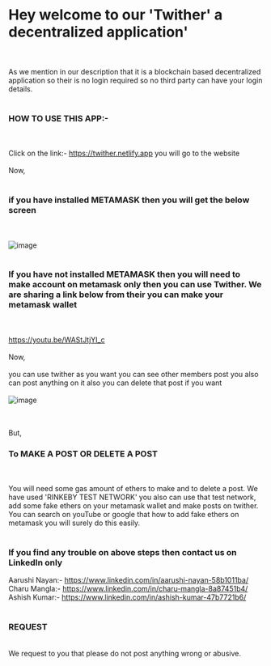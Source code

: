 **<h1>Hey welcome to our 'Twither' a decentralized application'</h1>**
<br /><br />
As we mention in our description that it is a blockchain based decentralized application so their is no login required so no third party can have your login details.
<br /><br />
**<h3>HOW TO USE THIS APP:- </h3>**
<br /><br />
Click on the link:- https://twither.netlify.app you will go to the website
<br /><br />
Now,
<br /><br />
**<h3>if you have installed METAMASK then you will get the below screen</h3>**
<br /><br />
![image](https://user-images.githubusercontent.com/69347014/188481290-b2846056-a214-49b9-b59f-4de6597383b5.png)
<br /><br />
**<h3>If you have not installed METAMASK then you will need to make account on metamask only then you can use Twither. We are sharing a link below from their you can make your metamask wallet</h3>**
<br /><br />
https://youtu.be/WAStJtjYI_c
<br /><br />
Now, 
<br /><br />
you can use twither as you want you can see other members post you also can post anything on it also you can delete that post if you want
<br /><br />
![image](https://user-images.githubusercontent.com/69347014/188486454-e3ec9dad-c9fa-4459-a6a6-152058aff41d.png)

<br /><br />
But,
<br />
**<h3>To MAKE A POST OR DELETE A POST</h3>**
<br /><br />
You will need some gas amount of ethers to make and to delete a post. We have used 'RINKEBY TEST NETWORK' you also can use that test network, add some fake ethers on your metamask wallet and make posts on twither. You can search on youTube or google that how to add fake ethers on metamask you will surely do this easily.
<br /><br />
**<h3>If you find any trouble on above steps then contact us on LinkedIn only</h3>**
Aarushi Nayan:- https://www.linkedin.com/in/aarushi-nayan-58b1011ba/
Charu Mangla:- https://www.linkedin.com/in/charu-mangla-8a87451b4/
Ashish Kumar:- https://www.linkedin.com/in/ashish-kumar-47b7721b6/
<br /><br />
**<h3>REQUEST</h3>**
<br />
We request to you that please do not post anything wrong or abusive.
